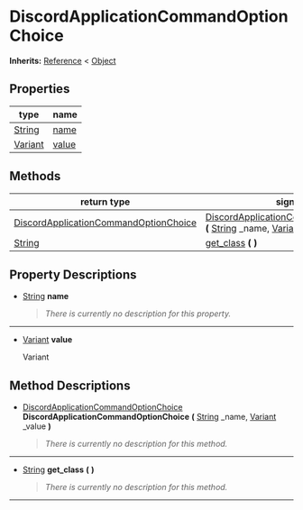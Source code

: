   
# DiscordApplicationCommandOptionChoice
  
**Inherits:** [Reference](https://docs.godotengine.org/en/3.5/classes/class_reference.html) < [Object](https://docs.godotengine.org/en/3.5/classes/class_object.html)  
  
  
## Properties
  
| type                                                                      | name                     |
|---------------------------------------------------------------------------|--------------------------|
| [String](https://docs.godotengine.org/en/3.5/classes/class_string.html)   | [name](#property-name)   |
| [Variant](https://docs.godotengine.org/en/3.5/classes/class_variant.html) | [value](#property-value) |  
  
## Methods
  
| return type                                                                               | signature                                                                                                                                                                                                                                                            |
|-------------------------------------------------------------------------------------------|----------------------------------------------------------------------------------------------------------------------------------------------------------------------------------------------------------------------------------------------------------------------|
| [DiscordApplicationCommandOptionChoice](./class_discordapplicationcommandoptionchoice.md) | [DiscordApplicationCommandOptionChoice](#method-DiscordApplicationCommandOptionChoice) **(** [String](https://docs.godotengine.org/en/3.5/classes/class_string.html) \_name, [Variant](https://docs.godotengine.org/en/3.5/classes/class_variant.html) \_value **)** |
| [String](https://docs.godotengine.org/en/3.5/classes/class_string.html)                   | [get\_class](#method-get-class) **(**  **)**                                                                                                                                                                                                                         |  
  
## Property Descriptions
  
- <a name="property-name"></a>[String](https://docs.godotengine.org/en/3.5/classes/class_string.html) **name**  
  
	> *There is currently no description for this property.*  
________________

- <a name="property-value"></a>[Variant](https://docs.godotengine.org/en/3.5/classes/class_variant.html) **value**  
  
	Variant
  
  
## Method Descriptions
  
- <a name="method-DiscordApplicationCommandOptionChoice"></a>[DiscordApplicationCommandOptionChoice](./class_discordapplicationcommandoptionchoice.md) **DiscordApplicationCommandOptionChoice** **(** [String](https://docs.godotengine.org/en/3.5/classes/class_string.html) \_name, [Variant](https://docs.godotengine.org/en/3.5/classes/class_variant.html) \_value **)**  
  
	> *There is currently no description for this method.*  
________________

- <a name="method-get-class"></a>[String](https://docs.godotengine.org/en/3.5/classes/class_string.html) **get\_class** **(**  **)**  
  
	> *There is currently no description for this method.*  
________________

  
